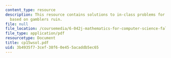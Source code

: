 ```yaml
---
content_type: resource
description: This resource contains solutions to in-class problems for week 15, wednesday
  based on gamblers ruin.
file: null
file_location: /coursemedia/6-042j-mathematics-for-computer-science-fall-2005/3b4935f73cef38f60e455acaddb5ec65_cp15wsol.pdf
file_type: application/pdf
resourcetype: Document
title: cp15wsol.pdf
uid: 3b4935f7-3cef-38f6-0e45-5acaddb5ec65
---
```

